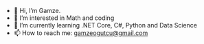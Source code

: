 - 👋 Hi, I’m Gamze.
- 👀 I’m interested in Math and coding
- 🌱 I’m currently learning .NET Core, C#, Python and Data Science
- 📫 How to reach me: gamzeogutcu@gmail.com

<!---
gamzeogutcu/gamzeogutcu is a ✨ special ✨ repository because its `README.md` (this file) appears on your GitHub profile.
You can click the Preview link to take a look at your changes.
--->
